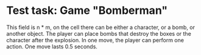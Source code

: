 <h1>Test task: Game "Bomberman"</h1>

<p>
This field is n * m, on the cell there can be either a character, or a bomb, or another object. The player can place bombs that destroy the boxes or the character after the explosion. In one move, the player can perform one action. One move lasts 0.5 seconds.
</p>